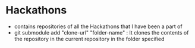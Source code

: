 # Hackathons
- contains repositories of all the Hackathons that I have been a part of
- git submodule add "clone-url" "folder-name" : It clones the contents of the repository in the current repository in the folder specified

